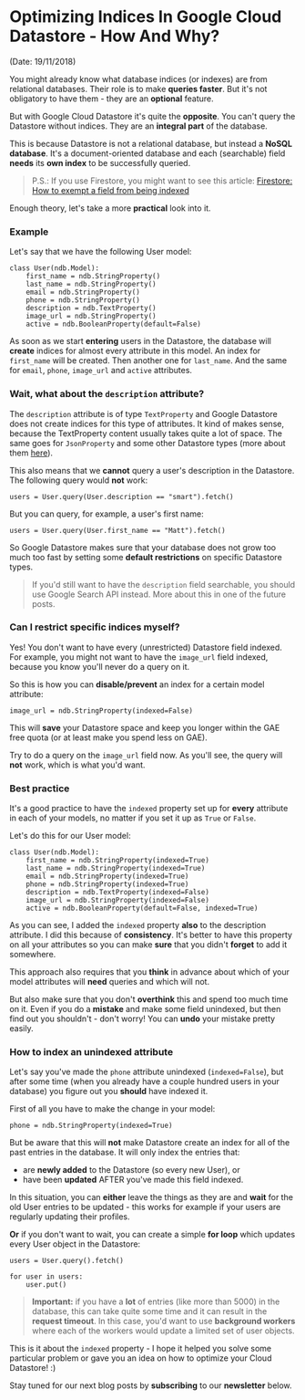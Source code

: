# Optimizing Indices In Google Cloud Datastore - How And Why?

(Date: 19/11/2018)

You might already know what database indices (or indexes) are from relational databases. Their role is to make **queries faster**. But it's not obligatory to have them - they are an **optional** feature.

But with Google Cloud Datastore it's quite the **opposite**. You can't query the Datastore without indices. They are an **integral part** of the database. 

This is because Datastore is not a relational database, but instead a **NoSQL database**. It's a document-oriented database and each (searchable) field **needs** its **own index** to be successfully queried.

> P.S.: If you use Firestore, you might want to see this article: [Firestore: How to exempt a field from being indexed](https://gaedevs.com/blog/firestore-how-to-exempt-a-field-from-being-indexed)

Enough theory, let's take a more **practical** look into it.

### Example

Let's say that we have the following User model:

    class User(ndb.Model):
        first_name = ndb.StringProperty()
        last_name = ndb.StringProperty()
        email = ndb.StringProperty()
        phone = ndb.StringProperty()
        description = ndb.TextProperty()
        image_url = ndb.StringProperty()
        active = ndb.BooleanProperty(default=False)

As soon as we start **entering** users in the Datastore, the database will **create** indices for almost every attribute in this model. An index for `first_name` will be created. Then another one for `last_name`. And the same for `email`, `phone`, `image_url` and `active` attributes.

### Wait, what about the `description` attribute?

The `description` attribute is of type `TextProperty` and Google Datastore does not create indices for this type of attributes. It kind of makes sense, because the TextProperty content usually takes quite a lot of space. The same goes for `JsonProperty` and some other Datastore types (more about them [here](https://cloud.google.com/appengine/docs/standard/python/ndb/entity-property-reference#types)).

This also means that we **cannot** query a user's description in the Datastore. The following query would **not** work:

	users = User.query(User.description == "smart").fetch()

But you can query, for example, a user's first name:

	users = User.query(User.first_name == "Matt").fetch()

So Google Datastore makes sure that your database does not grow too much too fast by setting some **default restrictions** on specific Datastore types.

> If you'd still want to have the `description` field searchable, you should use Google Search API instead. More about this in one of the future posts.

### Can I restrict specific indices myself?

Yes! You don't want to have every (unrestricted) Datastore field indexed. For example, you might not want to have the `image_url` field indexed, because you know you'll never do a query on it.

So this is how you can **disable/prevent** an index for a certain model attribute:

	image_url = ndb.StringProperty(indexed=False)

This will **save** your Datastore space and keep you longer within the GAE free quota (or at least make you spend less on GAE).

Try to do a query on the `image_url` field now. As you'll see, the query will **not** work, which is what you'd want.

### Best practice

It's a good practice to have the `indexed` property set up for **every** attribute in each of your models, no matter if you set it up as `True` or `False`. 

Let's do this for our User model:

    class User(ndb.Model):
        first_name = ndb.StringProperty(indexed=True)
        last_name = ndb.StringProperty(indexed=True)
        email = ndb.StringProperty(indexed=True)
        phone = ndb.StringProperty(indexed=True)
        description = ndb.TextProperty(indexed=False)
        image_url = ndb.StringProperty(indexed=False)
        active = ndb.BooleanProperty(default=False, indexed=True)

As you can see, I added the `indexed` property **also** to the description attribute. I did this because of **consistency**. It's better to have this property on all your attributes so you can make **sure** that you didn't **forget** to add it somewhere.

This approach also requires that you **think** in advance about which of your model attributes will **need** queries and which will not. 

But also make sure that you don't **overthink** this and spend too much time on it. Even if you do a **mistake** and make some field unindexed, but then find out you shouldn't - don't worry! You can **undo** your mistake pretty easily.

### How to index an unindexed attribute

Let's say you've made the `phone` attribute unindexed (`indexed=False`), but after some time (when you already have a couple hundred users in your database) you figure out you **should** have indexed it.

First of all you have to make the change in your model:

	phone = ndb.StringProperty(indexed=True)

But be aware that this will **not** make Datastore create an index for all of the past entries in the database. It will only index the entries that:

- are **newly added** to the Datastore (so every new User), or
- have been **updated** AFTER you've made this field indexed.

In this situation, you can **either** leave the things as they are and **wait** for the old User entries to be updated - this works for example if your users are regularly updating their profiles.

**Or** if you don't want to wait, you can create a simple **for loop** which updates every User object in the Datastore:

	users = User.query().fetch()
	
	for user in users:
    	user.put()

> **Important:** if you have a **lot** of entries (like more than 5000) in the database, this can take quite some time and it can result in the **request timeout**. In this case, you'd want to use **background workers** where each of the workers would update a limited set of user objects.

This is it about the `indexed` property - I hope it helped you solve some particular problem or gave you an idea on how to optimize your Cloud Datastore! :) 

Stay tuned for our next blog posts by **subscribing** to our **newsletter** below.
